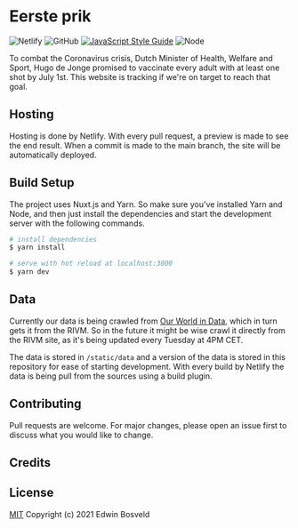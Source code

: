 # Eerste prik
![Netlify](https://img.shields.io/netlify/9c69f98b-ec13-4cf3-ac6b-973c7eaa9f38) ![GitHub](https://img.shields.io/github/license/ebosveld/eersteprik) [![JavaScript Style Guide](https://img.shields.io/badge/code_style-standard-brightgreen.svg)](https://standardjs.com) ![Node](https://img.shields.io/badge/node-%3E%3D10.12.0-brightgreen)


To combat the Coronavirus crisis, Dutch Minister of Health, Welfare and Sport, Hugo de Jonge promised to vaccinate every adult with at least one shot by July 1st. This website is tracking if we're on target to reach that goal.

## Hosting
Hosting is done by Netlify. With every pull request, a preview is made to see the end result. When a commit is made to the main branch, the site will be automatically deployed.

## Build Setup
The project uses Nuxt.js and Yarn. So make sure you've installed Yarn and Node, and then just install the dependencies and start the development server with the following commands.

```bash
# install dependencies
$ yarn install

# serve with hot reload at localhost:3000
$ yarn dev
```

## Data
Currently our data is being crawled from [Our World in Data](https://ourworldindata.org/covid-vaccinations), which in turn gets it from the RIVM. So in the future it might be wise crawl it directly from the RIVM site, as it's being updated every Tuesday at 4PM CET.

The data is stored in `/static/data` and a version of the data is stored in this repository for ease of starting development. With every build by Netlify the data is being pull from the sources using a build plugin.

## Contributing
Pull requests are welcome. For major changes, please open an issue first to discuss what you would like to change.

## Credits

## License
[MIT](LICENSE) Copyright (c) 2021 Edwin Bosveld
